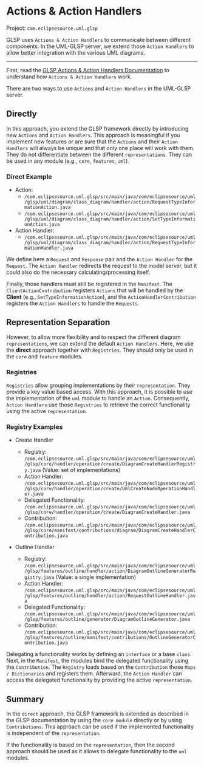 # Actions & Action Handlers

Project: `com.eclipsesource.uml.glsp`

GLSP uses `Actions & Action Handlers` to communicate between different components. In the UML-GLSP server, we extend those `Action Handlers` to allow better integration with the various UML diagrams.

---

First, read the [GLSP Actions & Action Handlers Documentation](https://www.eclipse.org/glsp/documentation/actionhandler/) to understand how `Actions & Action Handlers` work.

There are two ways to use `Actions` and `Action Handlers` in the UML-GLSP server.

## Directly

In this approach, you extend the GLSP framework directly by introducing new `Actions` and `Action Handlers`. This approach is meaningful if you implement new features or are sure that the `Actions` and their `Action Handlers` will always be unique and that only one place will work with them. They do not differentiate between the different `representations`. They can be used in any module (e.g., `core`, `features`, `uml`).

### Direct Example

- Action:
  - `/com.eclipsesource.uml.glsp/src/main/java/com/eclipsesource/uml/glsp/uml/diagram/class_diagram/handler/action/RequestTypeInformationAction.java`
  - `/com.eclipsesource.uml.glsp/src/main/java/com/eclipsesource/uml/glsp/uml/diagram/class_diagram/handler/action/SetTypeInformationAction.java`
- Action Handler:
  - `/com.eclipsesource.uml.glsp/src/main/java/com/eclipsesource/uml/glsp/uml/diagram/class_diagram/handler/action/RequestTypeInformationHandler.java`

We define here a `Request` and `Response` pair and the `Action Handler` for the `Request`. The `Action Handler` redirects the request to the model server, but it could also do the necessary calculating/processing itself.

Finally, those handlers must still be registered in the `Manifest`. The `ClientActionContribution` registers `Actions` that will be handled by the **Client** (e.g., `SetTypeInformationAction`), and the `ActionHandlerContribution` registers the `Action Handlers` to handle the `Requests`.

## Representation Separation

However, to allow more flexibility and to respect the different diagram `representations`, we can extend the default `Action Handlers`. Here, we use the **direct** approach together with `Registries`. They should only be used in the `core` and `feature` modules.

### Registries

`Registries` allow grouping implementations by their `representation`. They provide a key value based access. With this approach, it is possible to use the implementation of the `uml` module to handle an `Action`. Consequently, `Action Handlers` use those `Registries` to retrieve the correct functionality using the active `representation`.

### Registry Examples

- Create Handler

  - Registry: `/com.eclipsesource.uml.glsp/src/main/java/com/eclipsesource/uml/glsp/core/handler/operation/create/DiagramCreateHandlerRegistry.java` (Value: set of implementations)
  - Action Handler: `/com.eclipsesource.uml.glsp/src/main/java/com/eclipsesource/uml/glsp/core/handler/operation/create/UmlCreateNodeOperationHandler.java`
  - Delegated Functionality: `/com.eclipsesource.uml.glsp/src/main/java/com/eclipsesource/uml/glsp/core/handler/operation/create/DiagramCreateHandler.java`
  - Contribution: `/com.eclipsesource.uml.glsp/src/main/java/com/eclipsesource/uml/glsp/core/manifest/contributions/diagram/DiagramCreateHandlerContribution.java`

- Outline Handler
  - Registry: `/com.eclipsesource.uml.glsp/src/main/java/com/eclipsesource/uml/glsp/features/outline/handler/action/DiagramOutlineGeneratorRegistry.java` (Value: a single implementation)
  - Action Handler: `/com.eclipsesource.uml.glsp/src/main/java/com/eclipsesource/uml/glsp/features/outline/handler/action/RequestOutlineHandler.java`
  - Delegated Functionality: `/com.eclipsesource.uml.glsp/src/main/java/com/eclipsesource/uml/glsp/features/outline/generator/DiagramOutlineGenerator.java`
  - Contribution: `/com.eclipsesource.uml.glsp/src/main/java/com/eclipsesource/uml/glsp/features/outline/manifest/contributions/OutlineGeneratorContribution.java`

Delegating a functionality works by defining an `interface` or a base `class`. Next, in the `Manifest`, the modules bind the delegated functionality using the `Contribution`. The `Registry` loads based on the `Contribution` those `Maps / Dictionaries` and registers them. Afterward, the `Action Handler` can access the delegated functionality by providing the active `representation`.

## Summary

In the `direct` approach, the GLSP framework is extended as described in the GLSP documentation by using the `core module` directly or by using `Contributions`. This approach can be used if the implemented functionality is independent of the `representation`.

If the functionality is based on the `representation`, then the second approach should be used as it allows to delegate functionality to the `uml` modules.
